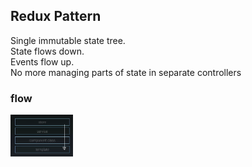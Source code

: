 ## Redux Pattern 
Single immutable state tree.<br />
State flows down.<br />
Events flow up. <br />
No more managing parts of state in separate controllers<br />

### flow

<img src="redux1.png" style="width: 100px">


